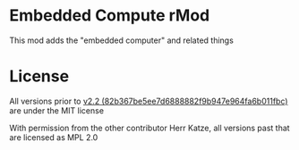 # Embedded Compute rMod
This mod adds the "embedded computer" and related things

# License

All versions prior to [v2.2 (82b367be5ee7d6888882f9b947e964fa6b011fbc)](https://github.com/WindClan/EmbeddedComputerMod/commit/82b367be5ee7d6888882f9b947e964fa6b011fbc) are under the MIT license

With permission from the other contributor Herr Katze, all versions past that are licensed as MPL 2.0